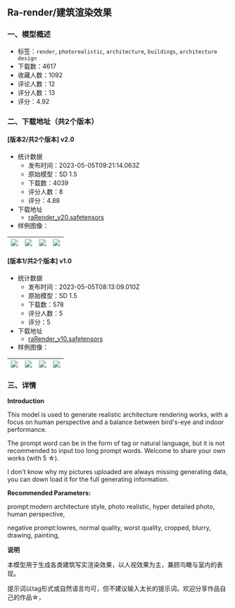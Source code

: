 ## Ra-render/建筑渲染效果
### 一、模型概述

- 标签：`render`, `photorealistic`, `architecture`, `buildings`, `architecture design`
- 下载数：4617
- 收藏人数：1092
- 评论人数：12
- 评分人数：13
- 评分：4.92

### 二、下载地址（共2个版本）

#### [版本2/共2个版本] v2.0

- 统计数据
  - 发布时间：2023-05-05T09:21:14.063Z
  - 原始模型：SD 1.5
  - 下载数：4039
  - 评分人数：8
  - 评分：4.88
- 下载地址
  - [raRender_v20.safetensors](https://civitai.com/api/download/models/62888)
- 样例图像：

| <img src="https://image.civitai.com/xG1nkqKTMzGDvpLrqFT7WA/c0604a40-09c8-47d6-b75e-803554c5846d/width=450/692748.jpeg" /> | <img src="https://image.civitai.com/xG1nkqKTMzGDvpLrqFT7WA/e59c297e-ac4b-41d9-8c09-f0ca0d66e2ad/width=450/692754.jpeg" /> | <img src="https://image.civitai.com/xG1nkqKTMzGDvpLrqFT7WA/d2f1c517-ce5d-43a0-9c71-0c4161f0ee99/width=450/692756.jpeg" /> | <img src="https://image.civitai.com/xG1nkqKTMzGDvpLrqFT7WA/58f6314e-1c32-4bfa-bd48-760b1a11c499/width=450/692752.jpeg" /> |
| ---- | ---- | ---- | ---- |

#### [版本1/共2个版本] v1.0

- 统计数据
  - 发布时间：2023-05-05T08:13:09.010Z
  - 原始模型：SD 1.5
  - 下载数：578
  - 评分人数：5
  - 评分：5
- 下载地址
  - [raRender_v10.safetensors](https://civitai.com/api/download/models/57338)
- 样例图像：

| <img src="https://image.civitai.com/xG1nkqKTMzGDvpLrqFT7WA/96ee9f4c-c669-4384-fd7b-ff67a7927d00/width=450/622614.jpeg" /> | <img src="https://image.civitai.com/xG1nkqKTMzGDvpLrqFT7WA/84ba623d-8073-409d-9d99-9dd1001dd500/width=450/622604.jpeg" /> | <img src="https://image.civitai.com/xG1nkqKTMzGDvpLrqFT7WA/486aed5e-6cad-4cd7-5ebb-a5ca2d40d900/width=450/622605.jpeg" /> | <img src="https://image.civitai.com/xG1nkqKTMzGDvpLrqFT7WA/ef8f897a-935b-48cd-172b-d0a438ac6500/width=450/622607.jpeg" /> |
| ---- | ---- | ---- | ---- |


### 三、详情
<p><strong>Introduction</strong></p><p>This model is used to generate realistic architecture rendering works, with a focus on human perspective and a balance between bird's-eye and indoor performance.</p><p>The prompt word can be in the form of tag or natural language, but it is not recommended to input too long prompt words. Welcome to share your own works (with 5 ☆).</p><p></p><p>I don't know why my pictures uploaded are always missing generating data, you can down load it for the full generating information.</p><p><strong>Recommended Parameters:</strong></p><p>prompt:modern architecture style, photo realistic, hyper detailed photo, human perspective,</p><p>negative prompt:lowres, normal quality, worst quality, cropped, blurry, drawing, painting,</p><p></p><p><strong>说明</strong></p><p>本模型用于生成各类建筑写实渲染效果，以人视效果为主，兼顾鸟瞰与室内的表现。</p><p>提示词以tag形式或自然语言均可，但不建议输入太长的提示词。欢迎分享作品自己的作品☆，</p>